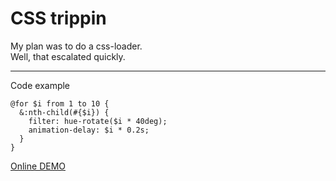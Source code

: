 # CSS trippin

My plan was to do a css-loader.  
Well, that escalated quickly.

---

Code example

```
@for $i from 1 to 10 {
  &:nth-child(#{$i}) {
    filter: hue-rotate($i * 40deg);
    animation-delay: $i * 0.2s;
  }
}
```

[Online DEMO](https://microlab.se/css-tripping)
